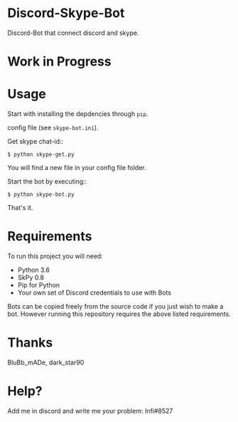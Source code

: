 # Discord-Skype-Bot
Discord-Bot that connect discord and skype. 

# Work in Progress 

# Usage

Start with installing the depdencies through ``pip``.

config file (see ``skype-bot.ini``).

Get skype chat-id::

    $ python skype-get.py

You will find a new file in your config file folder.

Start the bot by executing::

    $ python skype-bot.py

That's it.

# Requirements

To run this project you will need:

* Python 3.6
* SkPy 0.8
* Pip for Python
* Your own set of Discord credentials to use with Bots

Bots can be copied freely from the source code if you just wish to make a bot. 
However running this repository requires the above listed requirements.
  
# Thanks  
BluBb_mADe, dark_star90 

# Help?

Add me in discord and write me your problem:
Infi#8527 
